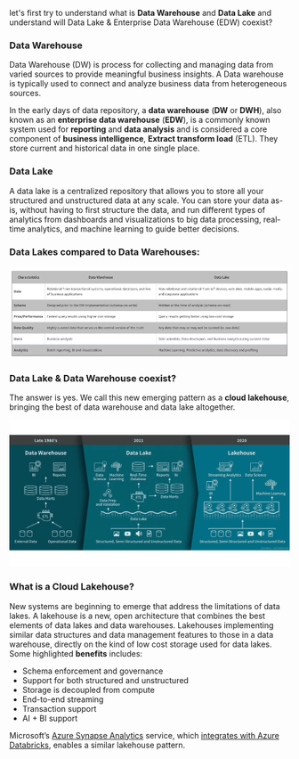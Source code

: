 
let's first try to understand what is **Data Warehouse** and **Data Lake** and understand will Data Lake & Enterprise Data Warehouse (EDW) coexist?

### Data Warehouse
Data Warehouse (DW) is process for collecting and managing data from varied sources to provide meaningful business insights. A Data warehouse is typically used to connect and analyze business data from heterogeneous sources.

In the early days of data repository, a **data warehouse** (**DW** or **DWH**), also known as an **enterprise data  warehouse** (**EDW**), is a commonly known system used for **reporting** and **data analysis** and is considered a core component of **business intelligence**, **Extract transform load** (ETL). They store current and historical data in one single place.

### Data Lake
A data lake is a centralized repository that allows you to store all your structured and unstructured data at any scale. You can store your data as-is, without having to first structure the data, and run different types of analytics from dashboards and visualizations to big data processing, real-time analytics, and machine learning to guide better decisions.

### Data Lakes compared to Data Warehouses:

![DLDW](https://github.com/gurditsingh/blog/blob/gh-pages/_screenshots/DataLake_DataWarehouse.jpg?raw=true)

### Data Lake & Data Warehouse coexist?
The answer is yes. We call this new emerging pattern as a **cloud lakehouse**, bringing the best of data warehouse and data lake altogether.

![DLDW](https://github.com/gurditsingh/blog/blob/gh-pages/_screenshots/data-lakehouse.png?raw=true)

### What is a Cloud Lakehouse?
New systems are beginning to emerge that address the limitations of data lakes. A lakehouse is a new, open architecture that combines the best elements of data lakes and data warehouses. Lakehouses implementing similar data structures and data management features to those in a data warehouse, directly on the kind of low cost storage used for data lakes. Some highlighted **benefits** includes:

 - Schema enforcement and governance
 - Support for both structured and unstructured
 - Storage is decoupled from compute
 - End-to-end streaming
 - Transaction support
 - AI + BI support



Microsoft’s [Azure Synapse Analytics](https://azure.microsoft.com/en-us/blog/simply-unmatched-truly-limitless-announcing-azure-synapse-analytics/) service, which [integrates with Azure Databricks](https://databricks.com/blog/2019/11/04/new-microsoft-azure-data-warehouse-service-and-azure-databricks-combine-analytics-bi-and-data-science.html), enables a similar lakehouse pattern.
<!--stackedit_data:
eyJoaXN0b3J5IjpbLTgwNTA0MTUwNiwzMDM3ODMyNjEsMTQ1Mz
g5NjAxMiwtMjA1Mzc1NDYyNywtODA0NTU5MTE2LDU5ODU4MDkx
NiwtNjAzMjA0OTQzLDMwOTE5NDAyMyw5NjkyNjY3NDQsMTgzNz
c0NDc4MCwtMTc3MjIyNTcwNCwtMTY5NDA4MjU2LC0xNjIwNjY3
MzI0LC0yMDI2Nzk1NzEzLC0xNjg5OTA4OTUyLDQ4Mjc2MzIwLD
ExODEzMTY0MSwtMTkyNzI1Nzg3MCwxNjExMTA0MTA1LC0xMTQz
MTc2MDY2XX0=
-->